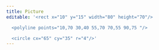 ```yaml
---
title: Picture
editable: '<rect x="10" y="15" width="80" height="70"/>

  <polyline points="10,70 30,40 55,70 70,55 90,75 "/>

  <circle cx="65" cy="35" r="4"/>'
---
```

